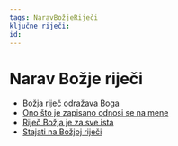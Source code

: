 ```yaml
---
tags: NaravBožjeRiječi 
ključne riječi:
id: 
---
```

# Narav Božje riječi

<!--
- prvo što treba ovdje staviti jest ==Bog u svojoj riječi daruje sebe i odnos sa sobom==
 ❗ 
Za razliku od karizmatskog pokreta -
U tečaju evanđelja  nije toliko naglasak niti na darovima, niti na pomazanjima (vidi poruku koju sam stavio)
-->



- [Božja riječ odražava Boga](31-Bo%C5%BEja-rije%C4%8D-odra%C5%BEava-Boga.md) 
- [Ono što je zapisano odnosi se na mene](34-Ono-što-je-zapisano-odnosi-se-na-mene.md) 
- [Riječ Božja je za sve ista](32-Riječ-Božja-je-za-sve-ista.md) 
- [Stajati na Božjoj riječi](33-Stajati-na-Bo%C5%BEjoj%20-rije%C4%8Di.md) 
